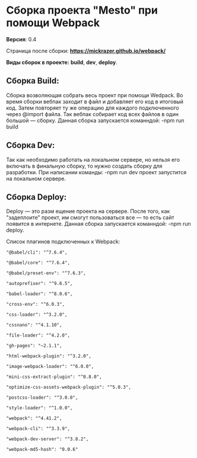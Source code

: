 # Сборка проекта "Mesto" при помощи Webpack

**Версия**: 0.4

Страница после сборки: 
**https://mickrazer.github.io/webpack/**

**Виды сборок в проекте:**
**build**, **dev**, **deploy**.

## Сборка Build:

Сборка возволяющая собрать весь проект при помощи Wedpack. Во время сборки вебпак заходит в файл и добавляет его код в итоговый код. Затем повторяет ту же операцию для каждого подключенного через @import файла. Так вебпак собирает код всех файлов в один большой — сборку. Данная сборка запускается команндой: -npm run build

## Сборка Dev: 

Так как необходимо работать на локальном сервере, но нельзя его включать в финальную сборку, то нужно создать сборку для разработки. При написании команды: -npm run dev проект запустится на локальном сервере.

## Сборка Deploy:

Deploy — это разм ещение проекта на сервере. После того, как "задеплоите" проект, им смогут пользоваться все — то есть сайт появится в интернете. Данная сборка запускается команндой: -npm run deploy.

Cписок плагинов подключенных к Webpack:

    "@babel/cli": "^7.6.4",
    
    "@babel/core": "^7.6.4",
    
    "@babel/preset-env": "^7.6.3",
    
    "autoprefixer": "^9.6.5",
    
    "babel-loader": "^8.0.6",
    
    "cross-env": "^6.0.3",
    
    "css-loader": "^3.2.0",
    
    "cssnano": "^4.1.10",
    
    "file-loader": "^4.2.0",
    
    "gh-pages": "~2.1.1",
    
    "html-webpack-plugin": "^3.2.0",
    
    "image-webpack-loader": "^6.0.0",
    
    "mini-css-extract-plugin": "^0.8.0",
    
    "optimize-css-assets-webpack-plugin": "^5.0.3",
    
    "postcss-loader": "^3.0.0",
    
    "style-loader": "^1.0.0",
    
    "webpack": "^4.41.2",
    
    "webpack-cli": "^3.3.9",
    
    "webpack-dev-server": "^3.8.2",
    
    "webpack-md5-hash": "0.0.6"

